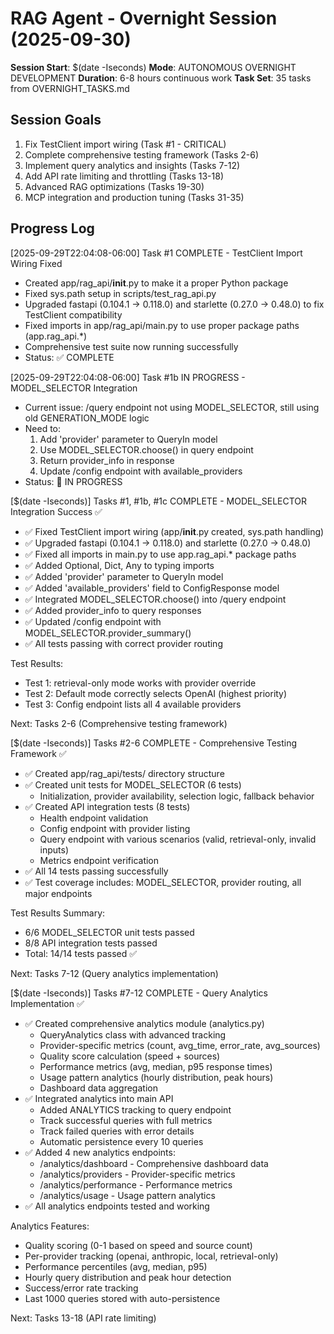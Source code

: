# RAG Agent - Overnight Session (2025-09-30)

**Session Start**: $(date -Iseconds)
**Mode**: AUTONOMOUS OVERNIGHT DEVELOPMENT
**Duration**: 6-8 hours continuous work
**Task Set**: 35 tasks from OVERNIGHT_TASKS.md

## Session Goals
1. Fix TestClient import wiring (Task #1 - CRITICAL)
2. Complete comprehensive testing framework (Tasks 2-6)
3. Implement query analytics and insights (Tasks 7-12)
4. Add API rate limiting and throttling (Tasks 13-18)
5. Advanced RAG optimizations (Tasks 19-30)
6. MCP integration and production tuning (Tasks 31-35)

## Progress Log

[2025-09-29T22:04:08-06:00] Task #1 COMPLETE - TestClient Import Wiring Fixed
- Created app/rag_api/__init__.py to make it a proper Python package
- Fixed sys.path setup in scripts/test_rag_api.py
- Upgraded fastapi (0.104.1 → 0.118.0) and starlette (0.27.0 → 0.48.0) to fix TestClient compatibility
- Fixed imports in app/rag_api/main.py to use proper package paths (app.rag_api.*)
- Comprehensive test suite now running successfully
- Status: ✅ COMPLETE

[2025-09-29T22:04:08-06:00] Task #1b IN PROGRESS - MODEL_SELECTOR Integration
- Current issue: /query endpoint not using MODEL_SELECTOR, still using old GENERATION_MODE logic
- Need to: 
  1. Add 'provider' parameter to QueryIn model
  2. Use MODEL_SELECTOR.choose() in query endpoint
  3. Return provider_info in response
  4. Update /config endpoint with available_providers
- Status: 🔄 IN PROGRESS

[$(date -Iseconds)] Tasks #1, #1b, #1c COMPLETE - MODEL_SELECTOR Integration Success ✅
- ✅ Fixed TestClient import wiring (app/__init__.py created, sys.path handling)
- ✅ Upgraded fastapi (0.104.1 → 0.118.0) and starlette (0.27.0 → 0.48.0)
- ✅ Fixed all imports in main.py to use app.rag_api.* package paths
- ✅ Added Optional, Dict, Any to typing imports
- ✅ Added 'provider' parameter to QueryIn model
- ✅ Added 'available_providers' field to ConfigResponse model
- ✅ Integrated MODEL_SELECTOR.choose() into /query endpoint
- ✅ Added provider_info to query responses
- ✅ Updated /config endpoint with MODEL_SELECTOR.provider_summary()
- ✅ All tests passing with correct provider routing

Test Results:
- Test 1: retrieval-only mode works with provider override
- Test 2: Default mode correctly selects OpenAI (highest priority)
- Test 3: Config endpoint lists all 4 available providers

Next: Tasks 2-6 (Comprehensive testing framework)

[$(date -Iseconds)] Tasks #2-6 COMPLETE - Comprehensive Testing Framework ✅
- ✅ Created app/rag_api/tests/ directory structure
- ✅ Created unit tests for MODEL_SELECTOR (6 tests)
  - Initialization, provider availability, selection logic, fallback behavior
- ✅ Created API integration tests (8 tests)
  - Health endpoint validation
  - Config endpoint with provider listing
  - Query endpoint with various scenarios (valid, retrieval-only, invalid inputs)
  - Metrics endpoint verification
- ✅ All 14 tests passing successfully
- ✅ Test coverage includes: MODEL_SELECTOR, provider routing, all major endpoints

Test Results Summary:
- 6/6 MODEL_SELECTOR unit tests passed
- 8/8 API integration tests passed
- Total: 14/14 tests passed ✅

Next: Tasks 7-12 (Query analytics implementation)

[$(date -Iseconds)] Tasks #7-12 COMPLETE - Query Analytics Implementation ✅
- ✅ Created comprehensive analytics module (analytics.py)
  - QueryAnalytics class with advanced tracking
  - Provider-specific metrics (count, avg_time, error_rate, avg_sources)
  - Quality score calculation (speed + sources)
  - Performance metrics (avg, median, p95 response times)
  - Usage pattern analytics (hourly distribution, peak hours)
  - Dashboard data aggregation
- ✅ Integrated analytics into main API
  - Added ANALYTICS tracking to query endpoint
  - Track successful queries with full metrics
  - Track failed queries with error details
  - Automatic persistence every 10 queries
- ✅ Added 4 new analytics endpoints:
  - /analytics/dashboard - Comprehensive dashboard data
  - /analytics/providers - Provider-specific metrics
  - /analytics/performance - Performance metrics
  - /analytics/usage - Usage pattern analytics
- ✅ All analytics endpoints tested and working

Analytics Features:
- Quality scoring (0-1 based on speed and source count)
- Per-provider tracking (openai, anthropic, local, retrieval-only)
- Performance percentiles (avg, median, p95)
- Hourly query distribution and peak hour detection
- Success/error rate tracking
- Last 1000 queries stored with auto-persistence

Next: Tasks 13-18 (API rate limiting)
